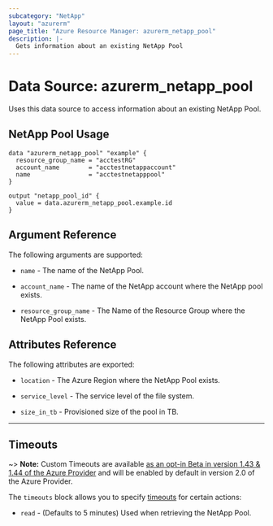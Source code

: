 ```yaml
---
subcategory: "NetApp"
layout: "azurerm"
page_title: "Azure Resource Manager: azurerm_netapp_pool"
description: |-
  Gets information about an existing NetApp Pool
---
```


# Data Source: azurerm_netapp_pool

Uses this data source to access information about an existing NetApp Pool.


## NetApp Pool Usage

```hcl
data "azurerm_netapp_pool" "example" {
  resource_group_name = "acctestRG"
  account_name        = "acctestnetappaccount"
  name                = "acctestnetapppool"
}

output "netapp_pool_id" {
  value = data.azurerm_netapp_pool.example.id
}
```


## Argument Reference

The following arguments are supported:

* `name` - The name of the NetApp Pool.

* `account_name` - The name of the NetApp account where the NetApp pool exists.

* `resource_group_name` - The Name of the Resource Group where the NetApp Pool exists.


## Attributes Reference

The following attributes are exported:

* `location` - The Azure Region where the NetApp Pool exists.

* `service_level` - The service level of the file system.

* `size_in_tb` - Provisioned size of the pool in TB.

---

## Timeouts

~> **Note:** Custom Timeouts are available [as an opt-in Beta in version 1.43 & 1.44 of the Azure Provider](/docs/providers/azurerm/guides/2.0-beta.html) and will be enabled by default in version 2.0 of the Azure Provider.

The `timeouts` block allows you to specify [timeouts](https://www.terraform.io/docs/configuration/resources.html#timeouts) for certain actions:

* `read` - (Defaults to 5 minutes) Used when retrieving the NetApp Pool.
